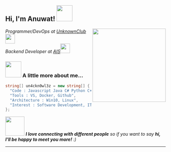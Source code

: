 <h2> Hi, I'm Anuwat! <img src="https://cache.lovethispic.com/uploaded_images/233497-Psychedelic-Slinky.gif" width="50"></h2>
<img align='right' src="https://64.media.tumblr.com/bd7bd7811b90036d38247ee305785929/ef38766acdda2797-13/s500x750/3d999eed64c2e9c97d589d80ca9a0e3e259d2d75.gifv" width="230">
<p><em>Programmer/DevOps at <a href="https://unknownclub.net/">UnknownClub</a><img src="https://avatars.githubusercontent.com/u/70308188?s=200&v=4" width="30"></br>Backend Developer at <a href="https://www.ais.co.th/">AIS</a><img src="https://2.bp.blogspot.com/-n_u9F9hkdVw/WDZaRz5-lCI/AAAAAAAEKPQ/ZynrlXcaDWUJmoRD9CqZVOZwL4KWTFRnQCLcB/s1600/AF003777_03.gif" width="30"> 
</em></p>

### <img src="https://i.gifer.com/78wn.gif" width="50"> A little more about me...  

```csharp
string[] un4ckn0wl3z = new string[] { 
  "Code : Javascript Java C# Python C++", 
  "Tools : VS, Docker, Github", 
  "Architecture : Win10, Linux", 
  "Interest : Software Development, IT Security, Reverse Engineer"
};
```

<img src="https://media.giphy.com/media/LnQjpWaON8nhr21vNW/giphy.gif" width="60"> <em><b>I love connecting with different people</b> so if you want to say <b>hi, I'll be happy to meet you more!</b> :)</em>

---
